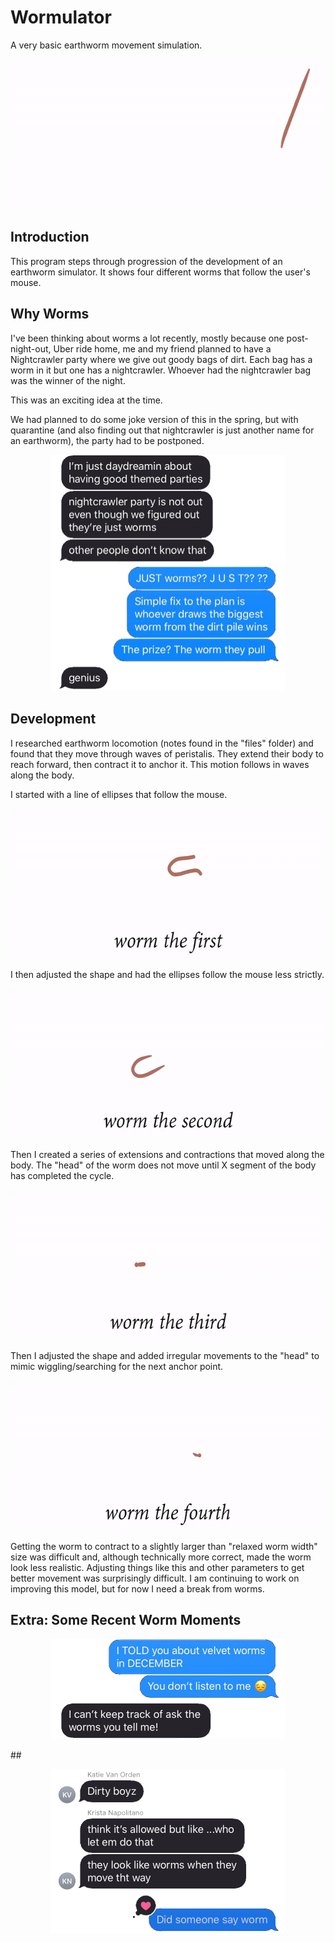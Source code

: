 # Wormulator
A very basic earthworm movement simulation.

<p align="center">
  <img width="600" height="240" src="https://github.com/jmac97/Wormulator/blob/master/media/worm.gif">
</p>

## Introduction
This program steps through progression of the development of an earthworm simulator. It shows four different worms that follow the user's mouse. 

## Why Worms
I've been thinking about worms a lot recently, mostly because one post-night-out, Uber ride home, me and my friend planned to have a Nightcrawler party where we give out goody bags of dirt. Each bag has a worm in it but one has a nightcrawler. Whoever had the nightcrawler bag was the winner of the night.

This was an exciting idea at the time. 

We had planned to do some joke version of this in the spring, but with quarantine (and also finding out that nightcrawler is just another name for an earthworm), the party had to be postponed. 

<p align="center">
  <img width="375" height="378.5" src="https://github.com/jmac97/Wormulator/blob/master/media/text3.png">
</p>

## Development
I researched earthworm locomotion (notes found in the "files" folder) and found that they move through waves of peristalis. They extend their body to reach forward, then contract it to anchor it. This motion follows in waves along the body. 

I started with a line of ellipses that follow the mouse. 
<p align="center">
  <img width="600" height="240" src="https://github.com/jmac97/Wormulator/blob/master/media/first.gif">
</p>

I then adjusted the shape and had the ellipses follow the mouse less strictly.
<p align="center">
  <img width="600" height="240" src="https://github.com/jmac97/Wormulator/blob/master/media/second.gif">
</p>

Then I created a series of extensions and contractions that moved along the body. The "head" of the worm does not move until X segment of the body has completed the cycle.
<p align="center">
  <img width="600" height="240" src="https://github.com/jmac97/Wormulator/blob/master/media/third.gif">
</p>

Then I adjusted the shape and added irregular movements to the "head" to mimic wiggling/searching for the next anchor point. 
<p align="center">
  <img width="600" height="240" src="https://github.com/jmac97/Wormulator/blob/master/media/fourth.gif">
</p>

Getting the worm to contract to a slightly larger than "relaxed worm width" size was difficult and, although technically more correct, made the worm look less realistic. Adjusting things like this and other parameters to get better movement was surprisingly difficult. I am continuing to work on improving this model, but for now I need a break from worms. 

## Extra: Some Recent Worm Moments
<p align="center">
  <img width="375" height="160" src="https://github.com/jmac97/Wormulator/blob/master/media/text1.png">
</p>
##
<p align="center">
  <img width="375" height="263" src="https://github.com/jmac97/Wormulator/blob/master/media/text2.png">
</p>
